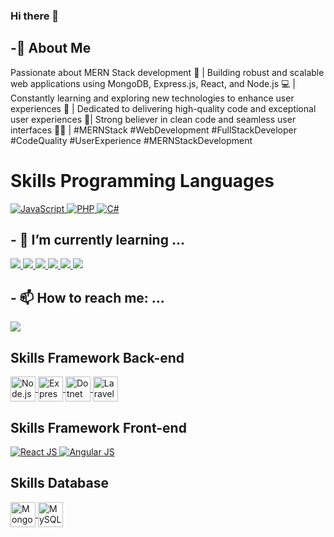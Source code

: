 ### Hi there 👋
## -🚀 About Me 
Passionate about MERN Stack development 🚀 | Building robust and scalable web applications using
MongoDB,
Express.js,
React, 
and 
Node.js 💻
 | Constantly learning and exploring new technologies to enhance user experiences 🌟 | Dedicated to delivering high-quality code and exceptional user experiences 💯| Strong believer in clean code and seamless user interfaces 👨‍💻 |
  #MERNStack #WebDevelopment #FullStackDeveloper #CodeQuality #UserExperience  #MERNStackDevelopment 

# Skills Programming Languages

<a href=""> 
<img  src="https://img.shields.io/badge/JavaScript-323330?style=for-the-badge&logo=javascript&logoColor=F7DF1E" alt="JavaScript"  />
</a>
<a href=""> 
<img src="https://img.shields.io/badge/PHP-777BB4?style=for-the-badge&logo=php&logoColor=white" alt="PHP"  />
</a>
<a href=""> 
<img src="https://img.shields.io/badge/C%23-239120?style=for-the-badge&logo=csharp&logoColor=white" alt="C#"  />
</a>

## - 🌱 I’m currently learning ...  

<a href="">
 <img src="https://img.shields.io/badge/Express%20js-000000?style=for-the-badge&logo=express&logoColor=white" />   
 </a>
 <a href="">
 <img src="https://img.shields.io/badge/firebase-ffca28?style=for-the-badge&logo=firebase&logoColor=black" />    
  </a>
  <a href="">
 <img src="https://img.shields.io/badge/JWT-000000?style=for-the-badge&logo=JSON%20web%20tokens&logoColor=white" />    
 </a>
 <a href="">
 <img src="https://img.shields.io/badge/Laravel-FF2D20?style=for-the-badge&logo=laravel&logoColor=white" />   
 </a>
 
 <a href="">

 <img src="https://img.shields.io/badge/next%20js-000000?style=for-the-badge&logo=nextdotjs&logoColor=white" />    
 </a>
 <a href="">
 <img src="https://img.shields.io/badge/Socket.io-010101?&style=for-the-badge&logo=Socket.io&logoColor=white" />    
</a>


## - 📫 How to reach me: ...
 <img src="https://img.shields.io/badge/Gmail-D14836?style=for-the-badge&logo=gmail&logoColor=white" />    








## Skills Framework Back-end
<a href="https://nodejs.org" target="blank">
<img align="center" src="https://img.shields.io/badge/Node%20js-339933?style=for-the-badge&logo=nodedotjs&logoColor=white" alt="Node.js" height="40" width="40" />
</a>
<a href="https://expressjs.com" target="blank">
<img align="center" src="https://img.shields.io/badge/Express%20js-000000?style=for-the-badge&logo=express&logoColor=white" alt="Express" height="40" width="40" />
</a>
<a href="https://dotnet.microsoft.com/" target="blank">
<img align="center" src="https://img.shields.io/badge/.NET-512BD4?style=for-the-badge&logo=dotnet&logoColor=white" alt="Dotnet" height="40" width="40" />
</a>
<a href="https://laravel.com/" target="blank">
<img align="center" src="[https://img.shields.io/badge/Laravel-FF2D20?style=for-the-badge&logo=laravel&logoColor=white](https://img.shields.io/badge/Laravel-FF2D20?style=for-the-badge&logo=laravel&logoColor=white)" alt="Laravel" height="40" width="40" />
</a>

## Skills Framework Front-end

<a href="https://laravel.com/" target="blank">
<img  src="https://img.shields.io/badge/React-20232A?style=for-the-badge&logo=react&logoColor=61DAFB" alt="React JS"/>
</a>
<a href="https://laravel.com/" target="blank">
<img  src="https://img.shields.io/badge/Angular-DD0031?style=for-the-badge&logo=angular&logoColor=white" alt="Angular JS"/>
</a>

##  Skills Database

<a href="https://www.mongodb.com/" target="blank">
<img align="center" src="https://img.shields.io/badge/MongoDB-4EA94B?style=for-the-badge&logo=mongodb&logoColor=white" alt="MongoDB" height="40" width="40" />
</a>
<a href="https://www.mysql.com/" target="blank">
<img align="center" src="https://img.shields.io/badge/MySQL-005C84?style=for-the-badge&logo=mysql&logoColor=white" alt="MySQL" height="40" width="40" />
</a>

